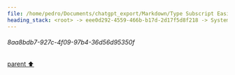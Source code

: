 ```yaml
---
file: /home/pedro/Documents/chatgpt_export/Markdown/Type Subscript Easily.md
heading_stack: <root> -> eee0d292-4559-466b-b17d-2d17f5d8f218 -> System -> 331422e4-634f-4103-9e1e-d78d07900e36 -> System -> aaa22117-ecf7-45c7-bf57-e13b9f71a717 -> User -> 558eafbd-8536-43b0-b117-56ba0ee50b30 -> Assistant -> General Text Editors: -> Programming: -> Shell: -> Code Comments: -> Custom Key Bindings: -> aaa25517-be9d-4054-b98c-ba23639f650b -> User -> 8aa8bdb7-927c-4f09-97b4-36d56d95350f
---
```

###### 8aa8bdb7-927c-4f09-97b4-36d56d95350f
[parent ⬆️](#aaa25517-be9d-4054-b98c-ba23639f650b)
